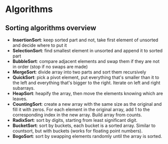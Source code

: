 # Algorithms

## Sorting algorithms overview

- **InsertionSort**: keep sorted part and not, take first element of unsorted and decide where to put it
- **SelectionSort**: find smallest element in unsorted and append it to sorted part
- **BubbleSort**: compare adjacent elements and swap them if they are not in order (stop if no swaps are made)
- **MergeSort**: divide array into two parts and sort them recursively
- **QuickSort**: pick a pivot element, put everything that's smaller than it to the left and everything that's bigger to the right. Iterate on left and right subarrays.
- **HeapSort**: heapify the array, then move the elements knowing which are leaves.
- **CountingSort**: create a new array with the same size as the original and fill it with zeros. For each element in the original array, add 1 to the corresponding index in the new array. Build array from counts.
- **RadixSort**: sort by digits, starting from least significant digit.
- **BucketSort**: sort by buckets, each bucket is a sorted array. Similar to countsort, but with buckets (works for floating point numbers).
- **BogoSort**: sort by swapping elements randomly until the array is sorted.
